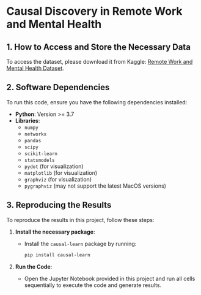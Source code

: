 # Causal Discovery in Remote Work and Mental Health

## 1. How to Access and Store the Necessary Data
To access the dataset, please download it from Kaggle: [Remote Work and Mental Health Dataset](https://www.kaggle.com/datasets/waqi786/remote-work-and-mental-health/data).

## 2. Software Dependencies
To run this code, ensure you have the following dependencies installed:

- **Python**: Version >= 3.7
- **Libraries**:
  - `numpy`
  - `networkx`
  - `pandas`
  - `scipy`
  - `scikit-learn`
  - `statsmodels`
  - `pydot` (for visualization)
  - `matplotlib` (for visualization)
  - `graphviz` (for visualization)
  - `pygraphviz` (may not support the latest MacOS versions)

## 3. Reproducing the Results

To reproduce the results in this project, follow these steps:

1. **Install the necessary package**:
   - Install the `causal-learn` package by running:
     ```bash
     pip install causal-learn
     ```

2. **Run the Code**:
   - Open the Jupyter Notebook provided in this project and run all cells sequentially to execute the code and generate results.


